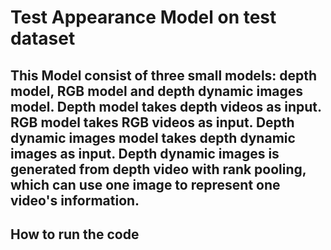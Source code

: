 # Test Appearance Model on test dataset  

This Model consist of three small models: depth model, RGB model and depth dynamic images model. 
Depth model takes depth videos as input. 
RGB model takes RGB videos as input. 
Depth dynamic images model takes depth dynamic images as input. Depth dynamic images is generated from depth video with rank pooling, which can use one image to represent one video's information.
----
## How to run the code
